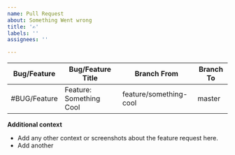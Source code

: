 ```yaml
---
name: Pull Request
about: Something Went wrong
title: '✍️'
labels: ''
assignees: ''

---
```



| Bug/Feature  | Bug/Feature Title       | Branch From            | Branch To |
| ------------ | ----------------------- | ---------------------- | --------- |
| #BUG/Feature | Feature: Something Cool | feature/something-cool | master    |


**Additional context**

- Add any other context or screenshots about the feature request here.
- Add another
